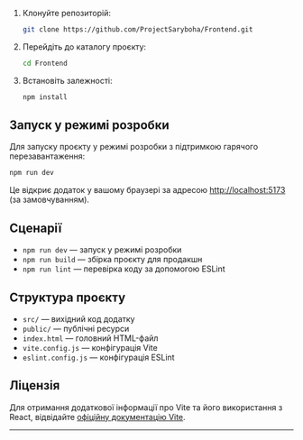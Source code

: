 1. Клонуйте репозиторій:

   ```bash
   git clone https://github.com/ProjectSaryboha/Frontend.git
   ```

2. Перейдіть до каталогу проєкту:

   ```bash
   cd Frontend
   ```

3. Встановіть залежності:

   ```bash
   npm install
   ```

## Запуск у режимі розробки

Для запуску проєкту у режимі розробки з підтримкою гарячого перезавантаження:

```bash
npm run dev
```

Це відкриє додаток у вашому браузері за адресою [http://localhost:5173](http://localhost:5173) (за замовчуванням).

## Сценарії

- `npm run dev` — запуск у режимі розробки
- `npm run build` — збірка проєкту для продакшн
- `npm run lint` — перевірка коду за допомогою ESLint

## Структура проєкту

- `src/` — вихідний код додатку
- `public/` — публічні ресурси
- `index.html` — головний HTML-файл
- `vite.config.js` — конфігурація Vite
- `eslint.config.js` — конфігурація ESLint

## Ліцензія

Для отримання додаткової інформації про Vite та його використання з React, відвідайте [офіційну документацію Vite](https://vitejs.dev/).

---
